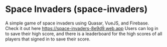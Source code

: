 # Space Invaders (space-invaders)

A simple game of space invaders using Quasar, VueJS, and Firebase. Check it out here https://space-invaders-8e9d9.web.app
Users can log in to save their high score, and there is a leaderboard for the high scores of all players that signed in to save their score.

